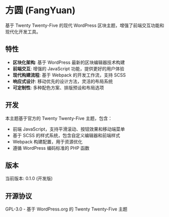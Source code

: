 # 方圆 (FangYuan)

基于 Twenty Twenty-Five 的现代 WordPress 区块主题，增强了前端交互功能和现代化开发工具。

## 特性

- **区块化架构**: 基于 WordPress 最新的区块编辑器技术构建
- **前端交互**: 增强的 JavaScript 功能，提供更好的用户体验
- **现代构建流程**: 基于 Webpack 的开发工作流，支持 SCSS
- **响应式设计**: 移动优先的设计方法，灵活的布局系统
- **可定制性**: 多种配色方案、排版预设和布局选项

## 开发

本主题基于官方的 Twenty Twenty-Five 主题，包含：

- 前端 JavaScript，支持平滑滚动、按钮效果和移动端菜单
- 基于 SCSS 的样式系统，包含自定义编辑器和前端样式
- Webpack 构建配置，用于资源优化
- 遵循 WordPress 编码标准的 PHP 函数

## 版本

当前版本: 0.1.0 (开发版)

## 开源协议

GPL-3.0 - 基于 WordPress.org 的 Twenty Twenty-Five 主题
